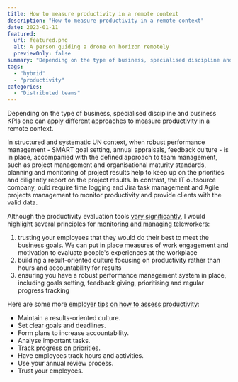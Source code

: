 ```yaml
---
title: How to measure productivity in a remote context
description: "How to measure productivity in a remote context"
date: 2023-01-11
featured:
  url: featured.png
  alt: A person guiding a drone on horizon remotely
  previewOnly: false
summary: "Depending on the type of business, specialised discipline and business KPIs one can apply different approaches to ..."
tags:
  - "hybrid"
  - "productivity"
categories:
  - "Distributed teams"
---
```


Depending on the type of business, specialised discipline and business KPIs one can apply different approaches to measure productivity in a remote context. 

In structured and systematic UN context, when robust performance management - SMART goal setting, annual appraisals, feedback culture - is in place, accompanied with the defined approach to team management, such as project management and organisational maturity standards, planning and monitoring of project results help to keep up on the priorities and diligently report on the project results. In contrast, the IT outsource company, ould require time logging and Jira task management and Agile projects management to monitor productivity and provide clients with the valid data. 

Although the productivity evaluation tools [vary significantly](https://remote.co/qa-leading-remote-companies/how-do-you-measure-productivity-of-remote-workers/), I would highlight several principles for [monitoring and managing teleworkers](https://remote.co/4-proven-remote-productivity-monitoring-and-management-strategies/):

1. trusting your employees that they would do their best to meet the business goals. We can put in place measures of work engagement and motivation to evaluate people's experiences at the workplace
2. building a result-oriented culture focusing on productivity rather than hours and accountability for results
3. ensuring you have a robust performance management system in place, including goals setting, feedback giving, prioritising and regular progress tracking

Here are some more [employer tips on how to assess productivity](https://remote.co/employers-share-how-measure-productivity-among-remote-workers/):
* Maintain a results-oriented culture.
* Set clear goals and deadlines.
* Form plans to increase accountability.
* Analyse important tasks.
* Track progress on priorities.
* Have employees track hours and activities.
* Use your annual review process.
* Trust your employees.
